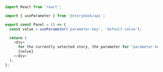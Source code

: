 ```js filename="/my-addon/manager.js" renderer="common" language="js"
import React from 'react';

import { useParameter } from '@storybook/api';

export const Panel = () => {
  const value = useParameter('parameter-key', 'default value');

  return (
    <div>
      for the currently selected story, the parameter for "parameter-key" is:
      {value}
    </div>
  );
};
```
